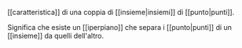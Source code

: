 [[caratteristica]] di una coppia di [[insieme|insiemi]] di [[punto|punti]].

Significa che esiste un [[iperpiano]] che separa i [[punto|punti]] di un [[insieme]] da quelli dell'altro.
